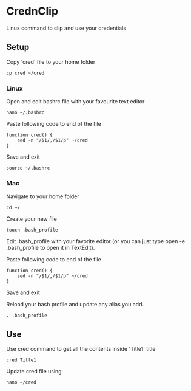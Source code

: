 # CrednClip
Linux command to clip and use your credentials

## Setup

Copy 'cred' file to your home folder
```
cp cred ~/cred
```

### Linux
Open and edit bashrc file with your favourite text editor
```
nano ~/.bashrc
```

Paste following code to end of the file
```
function cred() {
    sed -n "/$1/,/$1/p" ~/cred
}
```
Save and exit

```
source ~/.bashrc
```

### Mac
Navigate to your home folder
```
cd ~/
```
Create your new file
```
touch .bash_profile
```
Edit .bash_profile with your favorite editor (or you can just type open -e .bash_profile to open it in TextEdit).

Paste following code to end of the file
```
function cred() {
    sed -n "/$1/,/$1/p" ~/cred
}
```
Save and exit

Reload your bash profile and update any alias you add.
```
. .bash_profile
```

## Use

Use cred command to get all the contents inside 'Title1' title
```
cred Title1
```
Update cred file using
```
nano ~/cred
```

